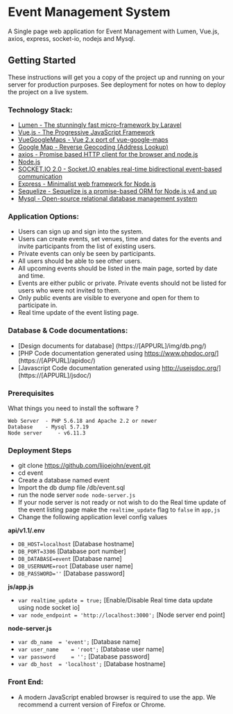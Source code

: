 # Event Management System

A Single page web application for Event Management with Lumen, Vue.js, axios, express, socket-io, nodejs and Mysql.

## Getting Started

These instructions will get you a copy of the project up and running on your server for production purposes. See deployment for notes on how to deploy the project on a live system.

### Technology Stack:

- [Lumen - The stunningly fast micro-framework by Laravel](https://lumen.laravel.com/)
- [Vue.js - The Progressive JavaScript Framework](https://vuejs.org/)
- [VueGoogleMaps -  Vue 2.x port of vue-google-maps](https://www.npmjs.com/package/vue2-google-maps)
- [Google Map - Reverse Geocoding (Address Lookup)](https://developers.google.com/maps/documentation/geocoding/intro#ReverseGeocoding)
- [axios - Promise based HTTP client for the browser and node.js](https://github.com/axios/axios)
- [Node.js](https://nodejs.org/en/)
- [SOCKET.IO 2.0 - Socket.IO enables real-time bidirectional event-based communication](https://socket.io/)
- [Express - Minimalist web framework for Node.js](https://expressjs.com/)
- [Sequelize - Sequelize is a promise-based ORM for Node.js v4 and up](http://docs.sequelizejs.com/)
- [Mysql - Open-source relational database management system](https://www.mysql.com/)

### Application Options:

- Users can sign up and sign into the system.
- Users can create events, set venues, time and dates for the events and invite participants from the list of existing users.
- Private events can only be seen by participants.
- All users should be able to see other users.
- All upcoming events should be listed in the main page, sorted by date and time.
- Events are either public or private. Private events should not be listed for users who were not invited to them.
- Only public events are visible to everyone and open for them to participate in.
- Real time update of the event listing page.

### Database & Code documentations:

- [Design documents for database] (https://[APPURL]/img/db.png/)
- [PHP Code documentation generated using https://www.phpdoc.org/] (https://[APPURL]/apidoc/)
- [Javascript Code documentation generated using http://usejsdoc.org/] (https://[APPURL]/jsdoc/)

### Prerequisites

What things you need to install the software ?

	Web Server 	- PHP 5.6.18 and Apache 2.2 or newer
	Database 	- Mysql 5.7.19
	Node server 	- v6.11.3

### Deployment Steps

- git clone https://github.com/lijoejohn/event.git
- cd event
- Create a database named event
- Import the db dump file  /db/event.sql
- run the node server `node node-server.js`
- If your node server is not ready or not wish to do the Real time update of the event listing page make the `realtime_update` flag to `false` in `app,js`
- Change the following application level config values

**api/v1.1/.env**

- `DB_HOST=localhost` [Database hostname]
- `DB_PORT=3306` [Database port number]
- `DB_DATABASE=event` [Database name]
- `DB_USERNAME=root` [Database user name]
- `DB_PASSWORD=''` [Database password]

**js/app.js**
	
- `var realtime_update = true;` [Enable/Disable Real time data update using node socket io]
- `var node_endpoint = 'http://localhost:3000';` [Node server end point]

**node-server.js**
	
- `var db_name 	= 'event';` [Database name]
- `var user_name 	= 'root';` [Database user name]
- `var password 	= '';` [Database password]
- `var db_host 	= 'localhost';` [Database hostname]

### Front End:
* A modern JavaScript enabled browser is required to use the app.  We recommend a current version of Firefox or Chrome. 